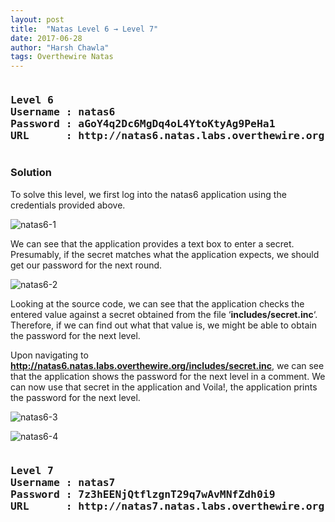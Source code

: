 ```yaml
---
layout: post
title:  "Natas Level 6 → Level 7"
date: 2017-06-28
author: "Harsh Chawla"
tags: Overthewire Natas
---
```

<pre><h3><b>Level 6
Username : natas6
Password : aGoY4q2Dc6MgDq4oL4YtoKtyAg9PeHa1
URL      : http://natas6.natas.labs.overthewire.org</b></h3></pre>
### Solution

To solve this level, we first log into the natas6 application using the credentials provided above.

![natas6-1](https://securitytimes.files.wordpress.com/2017/06/7-10-2017-3-30-02-pm.png?w=663)

We can see that the application provides a text box to enter a secret. Presumably, if the secret matches what the application expects, we should get our password for the next round.

![natas6-2](https://securitytimes.files.wordpress.com/2017/06/7-10-2017-3-30-36-pm.png?w=663)

Looking at the source code, we can see that the application checks the entered value against a secret obtained from the file ‘**includes/secret.inc**‘.  Therefore, if we can find out what that value is, we might be able to obtain the password for the next level.

Upon navigating to **http://natas6.natas.labs.overthewire.org/includes/secret.inc**, we can see that the application shows the password for the next level in a comment. We can now use that secret in the application and Voila!, the application prints the password for the next level.

![natas6-3](https://securitytimes.files.wordpress.com/2017/06/7-10-2017-3-31-22-pm.png)

![natas6-4](https://securitytimes.files.wordpress.com/2017/06/7-10-2017-3-32-02-pm.png?w=663)

<pre><h3><b>Level 7
Username : natas7
Password : 7z3hEENjQtflzgnT29q7wAvMNfZdh0i9
URL      : http://natas7.natas.labs.overthewire.org</b></h3></pre>
